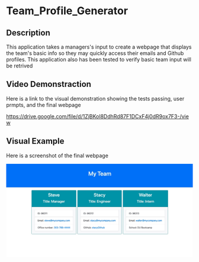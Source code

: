 # Team_Profile_Generator

## Description

This application takes a managers's input to create a webpage that displays the team's basic info so they may quickly access their emails and Github profiles.
This application also has been tested to verify basic team input will be retrived

## Video Demonstraction

Here is a link to the visual demonstration showing the tests passing, user prmpts, and the final webpage

https://drive.google.com/file/d/1ZjBKol8DdhRd87F1DCxF4j0dR9ox7F3-/view

## Visual Example

Here is a screenshot of the final webpage

![final project displaying team's info](./src/teamPage_Screenshot.jpg)
